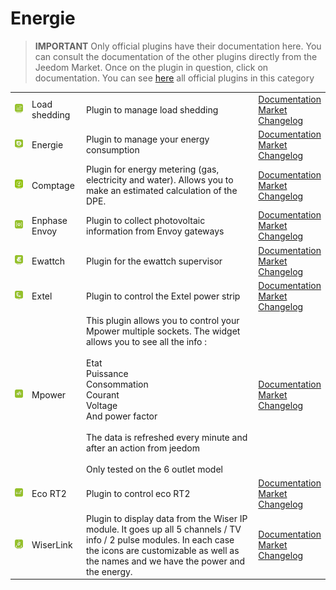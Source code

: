 
# Energie


>**IMPORTANT**
>Only official plugins have their documentation here. You can consult the documentation of the other plugins directly from the Jeedom Market. Once on the plugin in question, click on documentation.
>You can see [here](https://market.jeedom.com/index.php?v=d&p=market&type=plugin&categorie=energy) all official plugins in this category


| | | | |
|--- | --- | --- | ---|
|<img src="delestage/delestage_icon.png" class="pluginLogo" width="100" />|Load shedding|Plugin to manage load shedding|[Documentation](delestage/index)<br/>[Market](https://market.jeedom.com/index.php?v=d&p=market_display&id=2616)<br/>[Changelog](delestage/changelog)|
|<img src="energy/energy_icon.png" class="pluginLogo" width="100" />|Energie|Plugin to manage your energy consumption|[Documentation](energy/index)<br/>[Market](https://market.jeedom.com/index.php?v=d&p=market_display&id=54)<br/>[Changelog](energy/changelog)|
|<img src="energy2/energy2_icon.png" class="pluginLogo" width="100" />|Comptage|Plugin for energy metering (gas, electricity and water). Allows you to make an estimated calculation of the DPE.|[Documentation](energy2/index)<br/>[Market](https://market.jeedom.com/index.php?v=d&p=market_display&id=3591)<br/>[Changelog](energy2/changelog)|
|<img src="envoy/envoy_icon.png" class="pluginLogo" width="100" />|Enphase Envoy|Plugin to collect photovoltaic information from Envoy gateways|[Documentation](envoy/index)<br/>[Market](https://market.jeedom.com/index.php?v=d&p=market_display&id=3992)<br/>[Changelog](envoy/changelog)|
|<img src="ewattch/ewattch_icon.png" class="pluginLogo" width="100" />|Ewattch|Plugin for the ewattch supervisor|[Documentation](ewattch/index)<br/>[Market](https://market.jeedom.com/index.php?v=d&p=market_display&id=1668)<br/>[Changelog](ewattch/changelog)|
|<img src="extel/extel_icon.png" class="pluginLogo" width="100" />|Extel|Plugin to control the Extel power strip|[Documentation](extel/index)<br/>[Market](https://market.jeedom.com/index.php?v=d&p=market_display&id=2979)<br/>[Changelog](extel/changelog)|
|<img src="mpower/mpower_icon.png" class="pluginLogo" width="100" />|Mpower|This plugin allows you to control your Mpower multiple sockets. The widget allows you to see all the info :<br/><br/>Etat<br/>Puissance<br/>Consommation<br/>Courant<br/>Voltage<br/>And power factor<br/><br/>The data is refreshed every minute and after an action from jeedom<br/><br/>Only tested on the 6 outlet model|[Documentation](mpower/index)<br/>[Market](https://market.jeedom.com/index.php?v=d&p=market_display&id=2181)<br/>[Changelog](mpower/changelog)|
|<img src="rt2/rt2_icon.png" class="pluginLogo" width="100" />|Eco RT2|Plugin to control eco RT2|[Documentation](rt2/index)<br/>[Market](https://market.jeedom.com/index.php?v=d&p=market_display&id=2918)<br/>[Changelog](rt2/changelog)|
|<img src="wiserlink/wiserlink_icon.png" class="pluginLogo" width="100" />|WiserLink|Plugin to display data from the Wiser IP module. It goes up all 5 channels / TV info / 2 pulse modules. In each case the icons are customizable as well as the names and we have the power and the energy.|[Documentation](wiserlink/index)<br/>[Market](https://market.jeedom.com/index.php?v=d&p=market_display&id=2938)<br/>[Changelog](wiserlink/changelog)|
